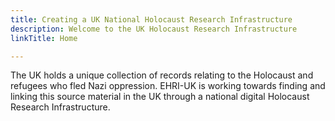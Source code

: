 ```yaml
---
title: Creating a UK National Holocaust Research Infrastructure
description: Welcome to the UK Holocaust Research Infrastructure
linkTitle: Home

---
```


The UK holds a unique collection of records relating to the Holocaust and refugees who
fled Nazi oppression. EHRI-UK is working towards finding and linking this source material
in the UK through a national digital Holocaust Research Infrastructure.